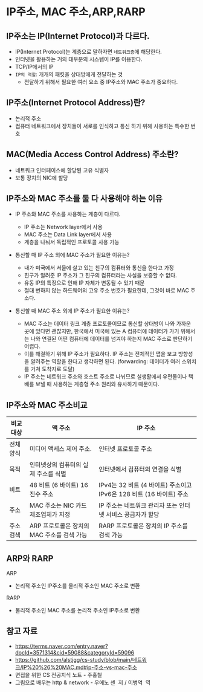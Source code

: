 # IP주소, MAC 주소,ARP,RARP

## IP주소는 IP(Internet Protocol)과 다르다.

- IP(Internet Protocol)는 계층으로 말하자면 `네트워크층`에 해당한다.
- 인터넷을 활용하는 거의 대부분의 시스템이 IP를 이용한다.
- TCP/IP에서의 IP
- `IP의 역할`: 개개의 패킷을 상대방에게 전달하는 것
  - 전달하기 위해서 필요한 여러 요소 중 IP주소와 MAC 주소가 중요하다.

## IP주소(Internet Protocol Address)란?

- 논리적 주소
- 컴퓨터 네트워크에서 장치들이 서로를 인식하고 통신 하기 위해 사용하는 특수한 번호

## MAC(Media Access Control Address) 주소란?

- 네트워크 인터페이스에 할당된 고유 식별자
- 보통 장치의 NIC에 할당

## IP주소와 MAC 주소를 둘 다 사용해야 하는 이유

- IP 주소와 MAC 주소를 사용하는 계층이 다르다.

  - IP 주소는 Network layer에서 사용
  - MAC 주소는 Data Link layer에서 사용
  - 계층을 나눠서 독립적인 프로토콜 사용 가능

- 통신할 때 IP 주소 외에 MAC 주소가 필요한 이유는?

  - 내가 미국에서 서울에 살고 있는 친구의 컴퓨터와 통신을 한다고 가정
  - 친구가 알려준 IP 주소가 그 친구의 컴퓨터라는 사실을 보증할 수 없다.
  - 유동 IP의 특징으로 인해 IP 자체가 변동될 수 있기 때문
  - 절대 변하지 않는 하드웨어의 고유 주소 번호가 필요한데, 그것이 바로 MAC 주소다.

- 통신할 때 MAC 주소 외에 IP 주소가 필요한 이유는?
  - MAC 주소는 데이터 링크 계층 프로토콜이므로 통신할 상대방이 나와 가까운 곳에 있다면 괜찮지만, 한국에서 미국에 있는 A 컴퓨터에 데이터가 가기 위해서는 나와 연결된 어떤 컴퓨터에 데이터를 넘겨야 하는지 MAC 주소로 판단하기 어렵다.
  - 이를 해결하기 위해 IP 주소가 필요하다. IP 주소는 전체적인 맵을 보고 방향성을 알려주는 역할을 한다고 생각하면 된다. (forwarding: 데이터가 여러 스위치를 거쳐 도착지로 도달)
  - IP 주소는 네트워크 주소와 호스트 주소로 나뉘므로 실생활에서 우편물이나 택배를 보낼 때 사용하는 계층형 주소 원리와 유사하기 때문이다.

## IP주소와 MAC 주소비교

| 비교 대상 | 맥 주소                                    | IP 주소                                                             |
| --------- | ------------------------------------------ | ------------------------------------------------------------------- |
| 전체양식  | 미디어 액세스 제어 주소.                   | 인터넷 프로토콜 주소                                                |
| 목적      | 인터넷상의 컴퓨터의 실제 주소를 식별       | 인터넷에서 컴퓨터의 연결을 식별                                     |
| 비트      | 48 비트 (6 바이트) 16 진수 주소            | IPv4는 32 비트 (4 바이트) 주소이고 IPv6은 128 비트 (16 바이트) 주소 |
| 주소      | MAC 주소는 NIC 카드 제조업체가 지정        | IP 주소는 네트워크 관리자 또는 인터넷 서비스 공급자가 할당          |
| 주소 검색 | ARP 프로토콜은 장치의 MAC 주소를 검색 가능 | RARP 프로토콜은 장치의 IP 주소를 검색 가능                          |

## ARP와 RARP

ARP

- 논리적 주소인 IP주소를 물리적 주소인 MAC 주소로 변환

RARP

- 물리적 주소인 MAC 주소를 논리적 주소인 IP주소로 변환

## 참고 자료

- https://terms.naver.com/entry.naver?docId=3571314&cid=59088&categoryId=59096
- https://github.com/alstjgg/cs-study/blob/main/네트워크/IP%20%26%20MAC.md#ip-주소-vs-mac-주소
- 면접을 위한 CS 전공지식 노트 - 주홍철
- 그림으로 배우는 http & network - 우에노 센  저 / 이병억  역

